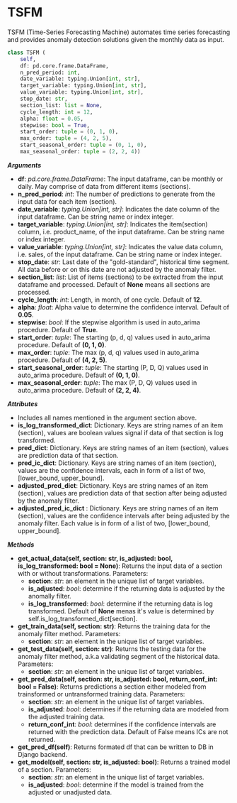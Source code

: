 # TSFM
TSFM (Time-Series Forecasting Machine) automates time series forecasting and provides anomaly detection solutions given the monthly data as input.
```python
class TSFM (
    self,
    df: pd.core.frame.DataFrame,
    n_pred_period: int,
    date_variable: typing.Union[int, str],
    target_variable: typing.Union[int, str],
    value_variable: typing.Union[int, str],
    stop_date: str,
    section_list: list = None,
    cycle_length: int = 12,
    alpha: float = 0.05,
    stepwise: bool = True,
    start_order: tuple = (0, 1, 0),
    max_order: tuple = (4, 2, 5),
    start_seasonal_order: tuple = (0, 1, 0),
    max_seasonal_order: tuple = (2, 2, 4))
```
***Arguments***
* **df**: *pd.core.frame.DataFrame*: The input dataframe, can be monthly or daily. May comprise of data from different items (sections).
* **n_pred_period**: *int*: The number of predictions to generate from the input data for each item (section).
* **date_variable**: *typing.Union[int, str]*: Indicates the date column of the input dataframe. Can be string name or index integer.
* **target_variable**: *typing.Union[int, str]*: Indicates the item(section) column, i.e. product_name, of the input dataframe. Can be string name or index integer.
* **value_variable**: *typing.Union[int, str]*: Indicates the value data column, i.e. sales, of the input dataframe. Can be string name or index integer.
* **stop_date**: *str*: Last date of the "gold-standard", historical time segment. All data before or on this date are not adjusted by the anomaly filter.
* **section_list**: *list*: List of items (sections) to be extracted from the input dataframe and processed. Default of **None** means all sections are processed.
* **cycle_length**: *int*: Length, in month, of one cycle. Default of **12**.
* **alpha**: *float*: Alpha value to determine the confidence interval. Default of **0.05**.
* **stepwise**: *bool*: If the stepwise algorithm is used in auto_arima procedure. Default of **True**.
* **start_order**: *tuple*: The starting (p, d, q) values used in auto_arima procedure. Default of **(0, 1, 0)**.
* **max_order**: *tuple*: The max (p, d, q) values used in auto_arima procedure. Default of **(4, 2, 5)**.
* **start_seasonal_order**: *tuple*: The starting (P, D, Q) values used in auto_arima procedure. Default of **(0, 1, 0)**.
* **max_seasonal_order**: *tuple*: The max (P, D, Q) values used in auto_arima procedure. Default of **(2, 2, 4)**.

***Attributes***
* Includes all names mentioned in the argument section above.
* **is_log_transformed_dict**: Dictionary. Keys are string names of an item (section), values are boolean values signal if data of that section is log transformed.
* **pred_dict**: Dictionary. Keys are string names of an item (section), values are prediction data of that section.
* **pred_ic_dict**: Dictionary. Keys are string names of an item (section), values are the confidence intervals, each in form of a list of two, [lower_bound, upper_bound].
* **adjusted_pred_dict**: Dictionary. Keys are string names of an item (section), values are prediction data of that section after being adjusted by the anomaly filter.
* **adjusted_pred_ic_dict** : Dictionary. Keys are string names of an item (section), values are the confidence intervals after being adjusted by the anomaly filter. Each value is in form of a list of two, [lower_bound, upper_bound].

***Methods***
* **get_actual_data(self, section: str, is_adjusted: bool, is_log_transformed: bool = None)**: Returns the input data of a section with or without transformations. Parameters:
    * **section**: *str*: an element in the unique list of target variables.
    * **is_adjusted**: *bool*: determine if the returning data is adjusted by the anomally filter.
    * **is_log_transformed**: *bool*: determine if the returning data is log transformed. Default of **None** menas it's value is determined by self.is_log_transformed_dict[section].
* **get_train_data(self, section: str)**: Returns the training data for the anomaly filter method. Parameters:
    * **section**: *str*: an element in the unique list of target variables.
* **get_test_data(self, section: str)**: Returns the testing data for the anomaly filter method, a.k.a validating segment of the historical data. Parameters:
    * **section**: *str*: an element in the unique list of target variables.
* **get_pred_data(self, section: str, is_adjusted: bool, return_conf_int: bool = False)**: Returns predictions a section either modeled from trainsformed or untransformed training data. Parameters:
    * **section**: *str*: an element in the unique list of target variables.
    * **is_adjusted**: *bool*: determines if the returning data are modeled from the adjusted training data.
    * **return_conf_int**: *bool*: determines if the confidence intervals are returned with the prediction data. Default of False means ICs are not returned.
* **get_pred_df(self)**: Returns formated df that can be written to DB in Django backend.
* **get_model(self, section: str, is_adjusted: bool)**: Returns a trained model of a section. Parameters:
    * **section**: *str*: an element in the unique list of target variables.
    * **is_adjusted**: *bool*: determine if the model is trained from the adjusted or unadjusted data.
